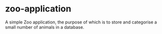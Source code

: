 # zoo-application
A simple Zoo application, the purpose of which is to store and categorise a small number of animals in a database.
